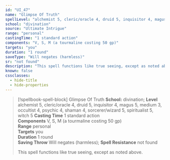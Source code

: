 ```yaml
---
id: "UI_47"
name: "Glimpse Of Truth"
spellLevel: "alchemist 5, cleric/oracle 4, druid 5, inquisitor 4, magus 5, medium 3, occultist 4, psychic 4, shaman 4, sorcerer/wizard 5, spiritualist 5, witch 5"
school: "divination"
source: "Ultimate Intrigue"
range: "personal"
castingTime: "1 standard action"
components: "V, S, M (a tourmaline costing 50 gp)"
targets: "you"
duration: "1 round"
saveType: "Will negates (harmless)"
sr: "not found"
description: "This spell functions like true seeing, except as noted above."
known: false
cssclasses:
  - hide-title
  - hide-properties
---
```


> [!spellbook-spell-block] Glimpse Of Truth
> **School:** divination; **Level** alchemist 5, cleric/oracle 4, druid 5, inquisitor 4, magus 5, medium 3, occultist 4, psychic 4, shaman 4, sorcerer/wizard 5, spiritualist 5, witch 5
> **Casting Time** 1 standard action  
> **Components** V, S, M (a tourmaline costing 50 gp)  
> **Range** personal  
> **Targets** you  
> **Duration** 1 round  
> **Saving Throw** Will negates (harmless); **Spell Resistance** not found
> 
> This spell functions like true seeing, except as noted above.